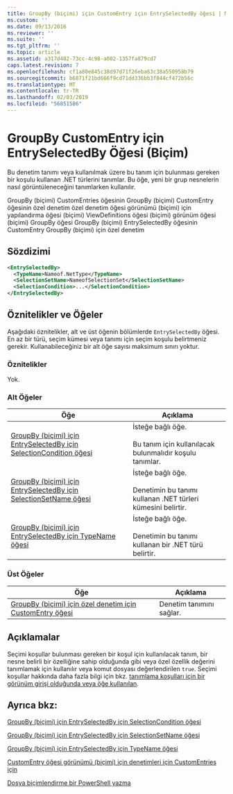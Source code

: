 ```yaml
---
title: GroupBy (biçimi) için CustomEntry için EntrySelectedBy öğesi | Microsoft Docs
ms.custom: ''
ms.date: 09/13/2016
ms.reviewer: ''
ms.suite: ''
ms.tgt_pltfrm: ''
ms.topic: article
ms.assetid: a317d482-73cc-4c98-a002-1357fa879cd7
caps.latest.revision: 7
ms.openlocfilehash: cf1a80e845c38d97d71f26eba63c38a550958b79
ms.sourcegitcommit: b6871f21bd666f9cd71dd336bb3f844cf472b56c
ms.translationtype: MT
ms.contentlocale: tr-TR
ms.lasthandoff: 02/03/2019
ms.locfileid: "56851586"
---
```

# <a name="entryselectedby-element-for-customentry-for-groupby-format"></a>GroupBy CustomEntry için EntrySelectedBy Öğesi (Biçim)

Bu denetim tanımı veya kullanılmak üzere bu tanım için bulunması gereken bir koşulu kullanan .NET türlerini tanımlar. Bu öğe, yeni bir grup nesnelerin nasıl görüntüleneceğini tanımlarken kullanılır.

GroupBy (biçimi) CustomEntries öğesinin GroupBy (biçimi) CustomEntry öğesinin özel denetim özel denetim öğesi görünümü (biçimi) için yapılandırma öğesi (biçimi) ViewDefinitions öğesi (biçimi) görünüm öğesi (biçimi) GroupBy öğesi GroupBy (biçimi) EntrySelectedBy öğesinin CustomEntry GroupBy (biçimi) için özel denetim

## <a name="syntax"></a>Sözdizimi

```xml
<EntrySelectedBy>
  <TypeName>Nameof.NetType</TypeName>
  <SelectionSetName>NameofSelectionSet</SelectionSetName>
  <SelectionCondition>...</SelectionCondition>
</EntrySelectedBy>
```

## <a name="attributes-and-elements"></a>Öznitelikler ve Öğeler

Aşağıdaki öznitelikler, alt ve üst öğenin bölümlerde `EntrySelectedBy` öğesi. En az bir türü, seçim kümesi veya tanımı için seçim koşulu belirtmeniz gerekir. Kullanabileceğiniz bir alt öğe sayısı maksimum sınırı yoktur.

### <a name="attributes"></a>Öznitelikler

Yok.

### <a name="child-elements"></a>Alt Öğeler

|Öğe|Açıklama|
|-------------|-----------------|
|[GroupBy (biçimi) için EntrySelectedBy için SelectionCondition öğesi](./selectioncondition-element-for-entryselectedby-for-groupby-format.md)|İsteğe bağlı öğe.<br /><br /> Bu tanım için kullanılacak bulunmalıdır koşulu tanımlar.|
|[GroupBy (biçimi) için EntrySelectedBy için SelectionSetName öğesi](./selectionsetname-element-for-entryselectedby-for-groupby-format.md)|İsteğe bağlı öğe.<br /><br /> Denetimin bu tanımı kullanan .NET türleri kümesini belirtir.|
|[GroupBy (biçimi) için EntrySelectedBy için TypeName öğesi](./typename-element-for-entryselectedby-for-groupby-format.md)|İsteğe bağlı öğe.<br /><br /> Denetimin bu tanımı kullanan bir .NET türü belirtir.|

### <a name="parent-elements"></a>Üst Öğeler

|Öğe|Açıklama|
|-------------|-----------------|
|[GroupBy (biçimi) için özel denetim için CustomEntry öğesi](./customentry-element-for-customcontrol-for-groupby-format.md)|Denetim tanımını sağlar.|

## <a name="remarks"></a>Açıklamalar

Seçimi koşullar bulunması gereken bir koşul için kullanılacak tanım, bir nesne belirli bir özelliğine sahip olduğunda gibi veya özel özellik değerini tanımlamak için kullanılır veya komut dosyası değerlendirilen `true`. Seçimi koşullar hakkında daha fazla bilgi için bkz. [tanımlama koşulları için bir görünüm girişi olduğunda veya öğe kullanılan](./defining-conditions-for-displaying-data.md).

## <a name="see-also"></a>Ayrıca bkz:

[GroupBy (biçimi) için EntrySelectedBy için SelectionCondition öğesi](./selectioncondition-element-for-entryselectedby-for-groupby-format.md)

[GroupBy (biçimi) için EntrySelectedBy için SelectionSetName öğesi](./selectionsetname-element-for-entryselectedby-for-groupby-format.md)

[GroupBy (biçimi) için EntrySelectedBy için TypeName öğesi](./typename-element-for-entryselectedby-for-groupby-format.md)

[CustomEntry öğesi görünümü (biçimi) için denetimleri için CustomEntries için](./customentry-element-for-customentries-for-controls-for-view-format.md)

[Dosya biçimlendirme bir PowerShell yazma](./writing-a-powershell-formatting-file.md)
